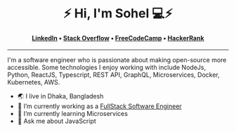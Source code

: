 
<h1 align="center">⚡️ Hi, I'm Sohel 💻⚡️</h1>
<h4 align="center"><a href="https://www.linkedin.com/in/iamsohel/" target="_blank">LinkedIn</a> &bull; <a href="https://stackoverflow.com/users/4423249/iamsohel" target="_blank">Stack Overflow</a>  &bull; <a href="https://www.freecodecamp.org/iamsohel" target="_blank">FreeCodeCamp</a> &bull; <a href="https://www.hackerrank.com/sohelcuetcse11?hr_r=1" target="_blank">HackerRank</a></h4>

---

I'm a software engineer who is passionate about making open-source more accessible. Some technologies I enjoy working with include NodeJs, Python, ReactJS, Typescript, REST API, GraphQL, Microservices, Docker, Kubernetes, AWS.

- 🌏 I live in Dhaka, Bangladesh
- 🔭 I’m currently working as a [FullStack Software Engineer](https://ergo-ventures.com/)
- 🌱 I’m currently learning Microservices
- 💬 Ask me about JavaScript

